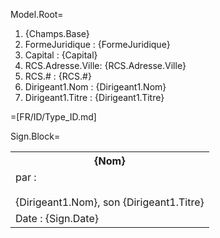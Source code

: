 Model.Root=<ol><li>{Champs.Base}<li>FormeJuridique : {FormeJuridique}<li>Capital : {Capital}<li>RCS.Adresse.Ville: {RCS.Adresse.Ville}<li>RCS.# : {RCS.#}<li>Dirigeant1.Nom : {Dirigeant1.Nom}<li>Dirigeant1.Titre : {Dirigeant1.Titre}</ol>

=[FR/ID/Type_ID.md]

Sign.Block=<table><tr><th>{Nom}</th></tr><tr><td>par : <br><br>{Dirigeant1.Nom}, son {Dirigeant1.Titre}</td></tr><tr><td>Date : {Sign.Date}</td></tr></table>
  
